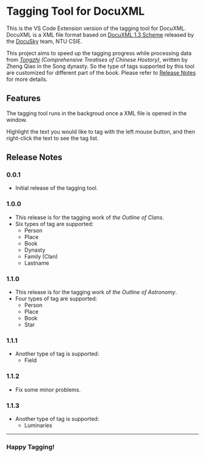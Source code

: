 # Tagging Tool for DocuXML

This is the VS Code Extension version of the tagging tool for DocuXML. DocuXML is a XML file format based on [DocuXML 1.3 Scheme](https://hackmd.io/@DocuSky/BksNFnEK_) released by the [DocuSky](https://docusky.org.tw/DocuSky/home/) team, NTU CSIE.

This project aims to speed up the tagging progress while processing data from *[Tongzhi](https://zh.wikipedia.org/zh-tw/%E9%80%9A%E5%BF%97) (Comprehensive Treatises of Chinese Hostory)*, written by Zheng Qiao in the Song dynasty. So the type of tags supported by this tool are customized for different part of the book. Please refer to [Release Notes](##Release-Notes) for more details.

## Features

The tagging tool runs in the backgroud once a XML file is opened in the window. 

Highlight the text you would like to tag with the left mouse button, and then right-click the text to see the tag list.

## Release Notes

### 0.0.1

- Initial release of the tagging tool.

### 1.0.0
- This release is for the tagging work of *the Outline of Clans*.
- Six types of tag are supported:
    - Person
    - Place
    - Book
    - Dynasty
    - Family (Clan)
    - Lastname


### 1.1.0
- This release is for the tagging work of *the Outline of Astronomy*.
- Four types of tag are supported:
    - Person
    - Place
    - Book
    - Star
### 1.1.1
- Another type of tag is supported:
    - Field
### 1.1.2
- Fix some minor problems.
### 1.1.3
- Another type of tag is supported:
    - Luminaries
---
### **Happy Tagging!**
